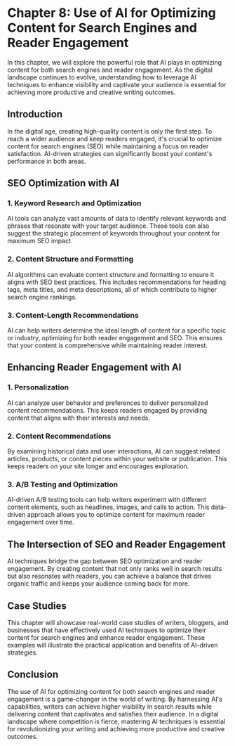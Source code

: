 Chapter 8: Use of AI for Optimizing Content for Search Engines and Reader Engagement
====================================================================================

In this chapter, we will explore the powerful role that AI plays in optimizing content for both search engines and reader engagement. As the digital landscape continues to evolve, understanding how to leverage AI techniques to enhance visibility and captivate your audience is essential for achieving more productive and creative writing outcomes.

Introduction
------------

In the digital age, creating high-quality content is only the first step. To reach a wider audience and keep readers engaged, it's crucial to optimize content for search engines (SEO) while maintaining a focus on reader satisfaction. AI-driven strategies can significantly boost your content's performance in both areas.

SEO Optimization with AI
------------------------

### 1. Keyword Research and Optimization

AI tools can analyze vast amounts of data to identify relevant keywords and phrases that resonate with your target audience. These tools can also suggest the strategic placement of keywords throughout your content for maximum SEO impact.

### 2. Content Structure and Formatting

AI algorithms can evaluate content structure and formatting to ensure it aligns with SEO best practices. This includes recommendations for heading tags, meta titles, and meta descriptions, all of which contribute to higher search engine rankings.

### 3. Content-Length Recommendations

AI can help writers determine the ideal length of content for a specific topic or industry, optimizing for both reader engagement and SEO. This ensures that your content is comprehensive while maintaining reader interest.

Enhancing Reader Engagement with AI
-----------------------------------

### 1. Personalization

AI can analyze user behavior and preferences to deliver personalized content recommendations. This keeps readers engaged by providing content that aligns with their interests and needs.

### 2. Content Recommendations

By examining historical data and user interactions, AI can suggest related articles, products, or content pieces within your website or publication. This keeps readers on your site longer and encourages exploration.

### 3. A/B Testing and Optimization

AI-driven A/B testing tools can help writers experiment with different content elements, such as headlines, images, and calls to action. This data-driven approach allows you to optimize content for maximum reader engagement over time.

The Intersection of SEO and Reader Engagement
---------------------------------------------

AI techniques bridge the gap between SEO optimization and reader engagement. By creating content that not only ranks well in search results but also resonates with readers, you can achieve a balance that drives organic traffic and keeps your audience coming back for more.

Case Studies
------------

This chapter will showcase real-world case studies of writers, bloggers, and businesses that have effectively used AI techniques to optimize their content for search engines and enhance reader engagement. These examples will illustrate the practical application and benefits of AI-driven strategies.

Conclusion
----------

The use of AI for optimizing content for both search engines and reader engagement is a game-changer in the world of writing. By harnessing AI's capabilities, writers can achieve higher visibility in search results while delivering content that captivates and satisfies their audience. In a digital landscape where competition is fierce, mastering AI techniques is essential for revolutionizing your writing and achieving more productive and creative outcomes.
